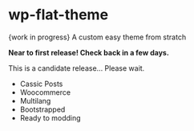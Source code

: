 # wp-flat-theme



{work in progress} A custom easy theme from stratch

**Near to first release! Check back in a few days.**

This is a candidate release... Please wait.

-   Cassic Posts
-   Woocommerce
-   Multilang
-   Bootstrapped
-   Ready to modding